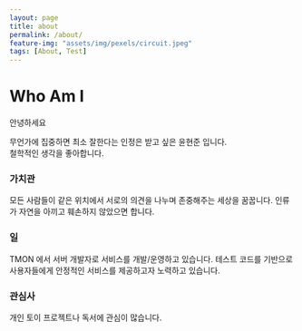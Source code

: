 ```yaml
---
layout: page
title: about
permalink: /about/
feature-img: "assets/img/pexels/circuit.jpeg"
tags: [About, Test]
---
```


# Who Am I

안녕하세요

무언가에 집중하면 최소 잘한다는 인정은 받고 싶은 윤현준 입니다.<br>
철학적인 생각을 좋아합니다.

### 가치관

모든 사람들이 같은 위치에서 서로의 의견을 나누며 존중해주는 세상을 꿈꿉니다.
인류가 자연을 아끼고 훼손하지 않았으면 합니다. 

### 일

TMON 에서 서버 개발자로 서비스를 개발/운영하고 있습니다.
테스트 코드를 기반으로 사용자들에게 안정적인 서비스를 제공하고자 노력하고 있습니다.

### 관심사

개인 토이 프로젝트나 독서에 관심이 많습니다.